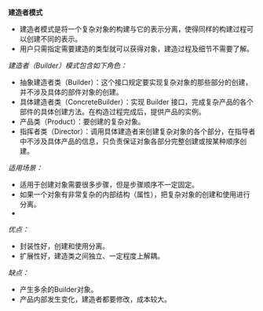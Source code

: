 
**建造者模式**
*  建造者模式是将一个复杂对象的构建与它的表示分离，使得同样的构建过程可以创建不同的表示。
*  用户只需指定需要建造的类型就可以获得对象，建造过程及细节不需要了解。


*建造者（Builder）模式包含如下角色：*
*  抽象建造者类（Builder）：这个接口规定要实现复杂对象的那些部分的创建，并不涉及具体的部件对象的创建。
*  具体建造者类（ConcreteBuilder）：实现 Builder 接口，完成复杂产品的各个部件的具体创建方法。在构造过程完成后，提供产品的实例。
*  产品类（Product）：要创建的复杂对象。
*  指挥者类（Director）：调用具体建造者来创建复杂对象的各个部分，在指导者中不涉及具体产品的信息，只负责保证对象各部分完整创建或按某种顺序创建。
 
*适用场景：*
*  适用于创建对象需要很多步骤，但是步骤顺序不一定固定。
*  如果一个对象有非常复杂的内部结构（属性），把复杂对象的创建和使用进行分离。
* 
*优点：*
*  封装性好，创建和使用分离。
*  扩展性好，建造类之间独立、一定程度上解耦。

*缺点：*
*  产生多余的Builder对象。
*  产品内部发生变化，建造者都要修改，成本较大。
